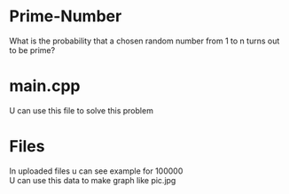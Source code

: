 # Prime-Number
What is the probability that a chosen random number from 1 to n turns out to be prime?

# main.cpp
U can use this file to solve this problem

# Files
In uploaded files u can see example for 100000<br />
U can use this data to make graph like pic.jpg
